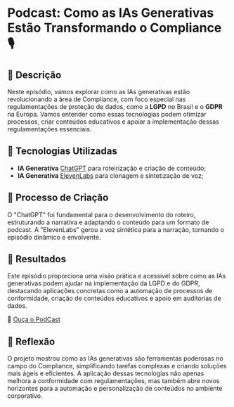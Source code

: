 # Podcast: Como as IAs Generativas Estão Transformando o Compliance 🎙️

## 📒 Descrição
Neste episódio, vamos explorar como as IAs generativas estão revolucionando a área de Compliance, com foco especial nas regulamentações de proteção de dados, como a **LGPD** no Brasil e o **GDPR** na Europa. Vamos entender como essas tecnologias podem otimizar processos, criar conteúdos educativos e apoiar a implementação dessas regulamentações essenciais.

## 🤖 Tecnologias Utilizadas
- **IA Generativa** [ChatGPT](https://chat.openai.com) para roteirização e criação de conteúdo;
- **IA Generativa** [ElevenLabs](https://www.elevenlabs.io) para clonagem e sintetização de voz;

## 🧐 Processo de Criação
O "ChatGPT" foi fundamental para o desenvolvimento do roteiro, estruturando a narrativa e adaptando o conteúdo para um formato de podcast. A "ElevenLabs" gerou a voz sintética para a narração, tornando o episódio dinâmico e envolvente.

## 🚀 Resultados
Este episódio proporciona uma visão prática e acessível sobre como as IAs generativas podem ajudar na implementação da LGPD e do GDPR, destacando aplicações concretas como a automação de processos de conformidade, criação de conteúdos educativos e apoio em auditorias de dados.

🎵 [Ouça o PodCast](https://soundcloud.com/user67100983/podcast)

## 💭 Reflexão
O projeto mostrou como as IAs generativas são ferramentas poderosas no campo do Compliance, simplificando tarefas complexas e criando soluções mais ágeis e eficientes. A aplicação dessas tecnologias não apenas melhora a conformidade com regulamentações, mas também abre novos horizontes para a automação e personalização de conteúdos no ambiente corporativo.